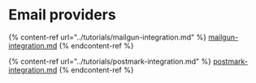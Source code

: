# Email providers

{% content-ref url="../tutorials/mailgun-integration.md" %}
[mailgun-integration.md](../tutorials/mailgun-integration.md)
{% endcontent-ref %}

{% content-ref url="../tutorials/postmark-integration.md" %}
[postmark-integration.md](../tutorials/postmark-integration.md)
{% endcontent-ref %}
